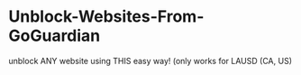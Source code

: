 # Unblock-Websites-From-GoGuardian
unblock ANY website using THIS easy way! (only works for LAUSD (CA, US)
